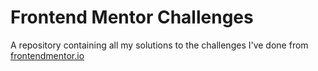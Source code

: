 # Frontend Mentor Challenges

A repository containing all my solutions to the challenges I've done from [frontendmentor.io](https://www.frontendmentor.io/)
